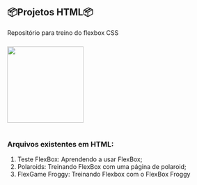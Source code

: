 ## 📦Projetos HTML📦

Repositório para treino do flexbox CSS

###

<img align="center" height="175" src="https://res.cloudinary.com/practicaldev/image/fetch/s--sTexIUF4--/c_limit%2Cf_auto%2Cfl_progressive%2Cq_66%2Cw_880/https://media1.giphy.com/media/r7QiDunxBlEVVUgtfh/giphy.gif" />

#

### Arquivos existentes em HTML: ###

1. Teste FlexBox: Aprendendo a usar FlexBox;
2. Polaroids: Treinando FlexBox com uma página de polaroid;
3. FlexGame Froggy: Treinando Flexbox com o FlexBox Froggy

   
